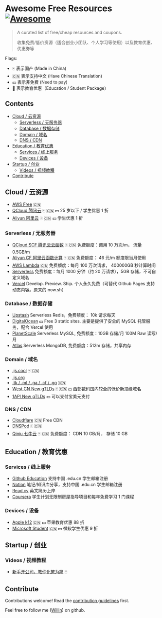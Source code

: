 # Awesome Free Resources [![Awesome](https://awesome.re/badge.svg)](https://awesome.re)

> A curated list of free/cheap resources and coupons.
>
> 收集免费/低价资源（适合创业小团队、个人学习等使用）以及教育优惠、优惠券等

Flags:

- :mahjong: 表示国产 (Made in China)
- :cn: 表示支持中文 (Have Chinese Translation)
- :dollar: 表示非免费 (Need to pay)
- :school: 表示教育优惠（Education / Student Package）

## Contents

<!-- START doctoc generated TOC please keep comment here to allow auto update -->
<!-- DON'T EDIT THIS SECTION, INSTEAD RE-RUN doctoc TO UPDATE -->

- [Cloud / 云资源](#cloud--%E4%BA%91%E8%B5%84%E6%BA%90)
  - [Serverless / 无服务器](#serverless--%E6%97%A0%E6%9C%8D%E5%8A%A1%E5%99%A8)
  - [Database / 数据存储](#database--%E6%95%B0%E6%8D%AE%E5%AD%98%E5%82%A8)
  - [Domain / 域名](#domain--%E5%9F%9F%E5%90%8D)
  - [DNS / CDN](#dns--cdn)
- [Education / 教育优惠](#education--%E6%95%99%E8%82%B2%E4%BC%98%E6%83%A0)
  - [Services / 线上服务](#services--%E7%BA%BF%E4%B8%8A%E6%9C%8D%E5%8A%A1)
  - [Devices / 设备](#devices--%E8%AE%BE%E5%A4%87)
- [Startup / 创业](#startup--%E5%88%9B%E4%B8%9A)
  - [Videos / 视频教程](#videos--%E8%A7%86%E9%A2%91%E6%95%99%E7%A8%8B)
- [Contribute](#contribute)

<!-- END doctoc generated TOC please keep comment here to allow auto update -->

## Cloud / 云资源

- [AWS Free](https://aws.amazon.com/cn/free/) :cn:
- [QCloud 腾讯云](https://curl.qcloud.com/btOwDzdT) :mahjong: :cn: :dollar: 25 岁以下 / 学生优惠 1 折
- [Aliyun 阿里云](https://developer.aliyun.com/plan/grow-up?source=5176.11533457&userCode=j1tqazak) :mahjong: :cn: :dollar: 学生优惠 1 折

### Serverless / 无服务器

- [QCloud SCF 腾讯云云函数](https://curl.qcloud.com/GWWJFLkz) :mahjong: :cn: 免费额度：调用 10 万次/m， 流量 0.5GB/m
- [Aliyun CF 阿里云函数计算](https://www.aliyun.com/product/fc?source=5176.11533457&userCode=j1tqazak) :mahjong: :cn: 免费额度： 46 元/m 额度限当月使用
- [AWS Lambda](https://aws.amazon.com/cn/lambda) :cn: 免费额度：每月 100 万次请求， 400000GB 秒计算时间
- [Serverless](https://cloud.serverless.com) 免费额度：每月 1000 分钟（约 20 万请求），5GB 存储，不可自定义域名
- [Vercel](https://vercel.com) Develop. Preview. Ship. 个人永久免费（可替代 Github Pages 支持动态内容。原来的 now.sh）

### Database / 数据存储

- [Upstash](https://upstash.com/) Serverless Redis，免费额度： 10k 请求每天
- [DigitalOcean](https://m.do.co/c/bf3884bf4471) :dollar: Free 3 static sites. 主要是提供了安全的 MySQL 托管服务，配合 Vercel 使用
- [PlanetScale](https://planetscale.com/) Serverless MySQL, 免费额度：10GB 存储/月 100M Raw 读写/月
- [Atlas](https://www.mongodb.com/atlas/database) Serverless MongoDB, 免费额度：512m 存储，共享内存

### Domain / 域名

- [.js.cool](https://github.com/js-cool/js-cool) :mahjong: :cn:
- [.js.org](https://github.com/js-org/js.org)
- [.tk / .ml / .ga / .cf / .gq](https://www.freenom.com) :cn:
- [West CN New gTLDs](https://www.west.cn/active/freetc/?ReferenceID=1178840) :mahjong: :cn: :dollar: 西部数码国内较全的低价新顶级域名
- [1API New gTLDs](https://hexonet.net) :dollar: 可以支付宝美元支付

### DNS / CDN

- [Cloudflare](https://www.cloudflare.com) :cn: Free CDN
- [DNSPod](https://www.dnspod.cn) :mahjong: :cn:
- [Qiniu 七牛云](https://s.qiniu.com/2umaUn) :mahjong: :cn: 免费额度： CDN 10 GB/月， 存储 10 GB

## Education / 教育优惠

### Services / 线上服务

- [Github Education](https://education.github.com/) 支持中国 .edu.cn 学生邮箱注册
- [Notion](https://notion.so/?utm_campaign=willin) 笔记/知识库分享，支持中国 .edu.cn 学生邮箱注册
- [Read.cv](https://read.cv/join/willin) 英文简历上岸
- [Coursera](https://www.coursera.org/for-university-and-college-students/) 学生计划无限制房屋指导项目和每年免费学习 1 门课程

### Devices / 设备

- [Apple k12](https://www.apple.com.cn/cn-k12/shop/back-to-school) :cn: :dollar: 苹果教育优惠 88 折
- [Microsoft Student](https://www.microsoftstore.com.cn/student) :cn: :dollar: 微软学生优惠 9 折

## Startup / 创业

### Videos / 视频教程

- [新手开公司，教你化繁为简](https://yqh.aliyun.com/live/detail/17374?userCode=j1tqazak) :mahjong:

## Contribute

Contributions welcome! Read the [contribution guidelines](contributing.md) first.

Feel free to follow me ([Willin](https://github.com/willin)) on github.
